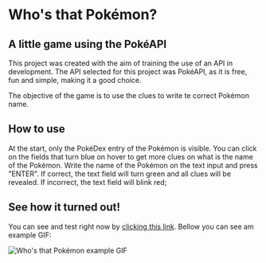 # Who's that Pokémon?

## A little game using the PokéAPI

This project was created with the aim of training the use of an API in development.
The API selected for this project was PokéAPI, as it is free, fun and simple, making it a good choice.

The objective of the game is to use the clues to write te correct Pokémon name.

## How to use

At the start, only the PokéDex entry of the Pokémon is visible.
You can click on the fields that turn blue on hover to get more clues on what is the name of the Pokémon.
Write the name of the Pokémon on the text input and press "ENTER". If correct, the text field will turn green and all clues will be revealed. If incorrect, the text field will blink red;

## See how it turned out!

You can see and test right now by [clicking this link](https://fabio.deosti.com.br/poke-who).
Bellow you can see am example GIF:

![Who's that Pokémon example GIF](https://fabio.deosti.com.br/poke-who/github-img/poke-who.gif)
